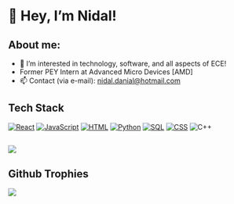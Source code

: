 # 👋 Hey, I’m Nidal!
## About me:
- 👀 I’m interested in technology, software, and all aspects of ECE!
- Former PEY Intern at Advanced Micro Devices [AMD]
- 📫 Contact (via e-mail): nidal.danial@hotmail.com
## Tech Stack

[![React][React.js]][React-url]  [![JavaScript][JavaScript]][JavaScript-url]  [![HTML][HTML]][HTML-url]  [![Python][Python]][Python-url]  [![SQL][SQL]][SQL-url]  [![CSS][CSS]][CSS-url]
![C++][C++]


##
![](https://github-readme-stats.vercel.app/api/top-langs/?username=nidal567&theme=gotham&hide_border=true&include_all_commits=true&count_private=true&layout=compact)

## Github Trophies
![](https://github-profile-trophy.vercel.app/?username=nidal567&theme=algolia)


<!-- MARKDOWN LINKS & IMAGES -->
<!-- https://www.markdownguide.org/basic-syntax/#reference-style-links -->
[React.js]: https://img.shields.io/badge/React-20232A?style=for-the-badge&logo=react&logoColor=61DAFB
[React-url]: https://reactjs.org/
[JavaScript]: https://img.shields.io/badge/Javascript-20232A?style=for-the-badge&logo=Javascript
[JavaScript-url]: https://www.javascript.com
[Python]: https://img.shields.io/badge/Python-20232A?style=for-the-badge&logo=Python
[Python-url]: https://www.python.org
[SQL]: https://img.shields.io/badge/SQL-20232A?style=for-the-badge&logo=SQL
[SQL-url]: https://www.mysql.com
[HTML]: https://img.shields.io/badge/HTML-20232A?style=for-the-badge&logo=HTML5
[HTML-url]: https://html.com
[CSS]: https://img.shields.io/badge/CSS-20232A?style=for-the-badge&logo=CSS3
[CSS-url]: https://www.w3schools.com/css/css_intro.asp
[C++]: https://img.shields.io/badge/c++-%23000000.svg?style=for-the-badge&logo=c%2B%2B&logoColor=white
